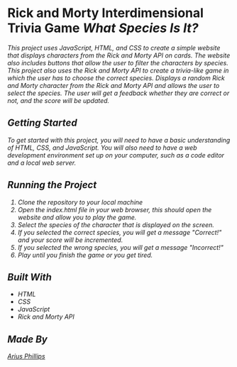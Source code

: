 
# Rick and Morty Interdimensional Trivia Game <em>What Species Is It?<em>

This project uses JavaScript, HTML, and CSS to create a simple website that displays characters from the Rick and Morty API on cards. The website also includes buttons that allow the user to filter the characters by species.
This project also uses the Rick and Morty API to create a trivia-like game in which the user has to choose the correct species. Displays a random Rick and Morty character from the Rick and Morty API and allows the user to select the species. The user will get a feedback whether they are correct or not, and the score will be updated.

## Getting Started

To get started with this project, you will need to have a basic understanding of HTML, CSS, and JavaScript. You will also need to have a web development environment set up on your computer, such as a code editor and a local web server.

## Running the Project

1. Clone the repository to your local machine
2. Open the index.html file in your web browser, this should open the website and allow you to play the game.
3. Select the species of the character that is displayed on the screen.
4. If you selected the correct species, you will get a message "Correct!" and your score will be incremented.
5. If you selected the wrong species, you will get a message "Incorrect!"
6. Play until you finish the game or you get tired.

## Built With

- HTML
- CSS
- JavaScript
- Rick and Morty API

## Made By
[Arius Phillips](https://github.com/Ari-So-Irie)
